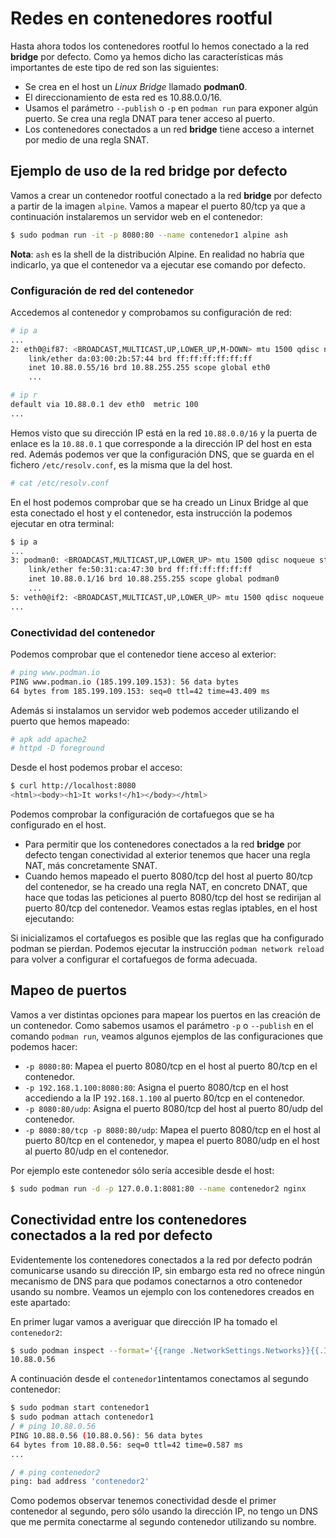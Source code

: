 # Redes en contenedores rootful

Hasta ahora todos los contenedores rootful lo hemos conectado a la red **bridge** por defecto. Como ya hemos dicho las características más importantes de este tipo de red son las siguientes:
    
* Se crea en el host un *Linux Bridge* llamado **podman0**.
* El direccionamiento de esta red es 10.88.0.0/16.
* Usamos el parámetro `--publish` o `-p` en `podman run` para exponer algún puerto. Se crea una regla DNAT para tener acceso al puerto.
* Los contenedores conectados a un red **bridge** tiene acceso a internet por medio de una regla SNAT.

## Ejemplo de uso de la red bridge por defecto

Vamos a crear un contenedor rootful conectado a la red **bridge** por defecto a partir de la imagen `alpine`. Vamos a mapear el puerto 80/tcp ya que a continuación instalaremos un servidor web en el contenedor:

```bash
$ sudo podman run -it -p 8080:80 --name contenedor1 alpine ash
```

**Nota**: `ash` es la shell de la distribución Alpine. En realidad no habría que indicarlo, ya que el contenedor va a ejecutar ese comando por defecto.

### Configuración de red del contenedor

Accedemos al contenedor y comprobamos su configuración de red:

```bash
# ip a
...
2: eth0@if87: <BROADCAST,MULTICAST,UP,LOWER_UP,M-DOWN> mtu 1500 qdisc noqueue state UP qlen 1000
    link/ether da:03:00:2b:57:44 brd ff:ff:ff:ff:ff:ff
    inet 10.88.0.55/16 brd 10.88.255.255 scope global eth0
    ...

# ip r
default via 10.88.0.1 dev eth0  metric 100
...
```

Hemos visto que su dirección IP está en la red `10.88.0.0/16` y la puerta de enlace es la `10.88.0.1` que corresponde a la dirección IP del host en esta red. Además podemos ver que la configuración DNS, que se guarda en el fichero `/etc/resolv.conf`, es la misma que la del host.

```bash
# cat /etc/resolv.conf
```

En el host podemos comprobar que se ha creado un Linux Bridge al que esta conectado el host y el contenedor, esta instrucción la podemos ejecutar en otra terminal:

```bash
$ ip a
...
3: podman0: <BROADCAST,MULTICAST,UP,LOWER_UP> mtu 1500 qdisc noqueue state UP group default qlen 1000
    link/ether fe:50:31:ca:47:30 brd ff:ff:ff:ff:ff:ff
    inet 10.88.0.1/16 brd 10.88.255.255 scope global podman0
    ...
5: veth0@if2: <BROADCAST,MULTICAST,UP,LOWER_UP> mtu 1500 qdisc noqueue master podman0 state UP group default qlen 1000
...
```

### Conectividad del contenedor

Podemos comprobar que el contenedor tiene acceso al exterior:

```bash
# ping www.podman.io
PING www.podman.io (185.199.109.153): 56 data bytes
64 bytes from 185.199.109.153: seq=0 ttl=42 time=43.409 ms
```

Además si instalamos un servidor web podemos acceder utilizando el puerto que hemos mapeado:

```bash
# apk add apache2
# httpd -D foreground
```

Desde el host podemos probar el acceso:

```bash
$ curl http://localhost:8080
<html><body><h1>It works!</h1></body></html>
```

Podemos comprobar la configuración de cortafuegos que se ha configurado en el host. 

* Para permitir que los contenedores conectados a la red **bridge** por defecto tengan conectividad al exterior tenemos que hacer una regla NAT, más concretamente SNAT. 
* Cuando hemos mapeado el puerto 8080/tcp del host al puerto 80/tcp del contenedor, se ha creado una regla NAT, en concreto DNAT, que hace que todas las peticiones al puerto 8080/tcp del host se redirijan al puerto 80/tcp del contenedor. Veamos estas reglas iptables, en el host ejecutando:

Si inicializamos el cortafuegos es posible que las reglas que ha configurado podman se pierdan. Podemos ejecutar la instrucción `podman network reload` para volver a configurar el cortafuegos de forma adecuada.

## Mapeo de puertos

Vamos a ver distintas opciones para mapear los puertos en las creación de un contenedor. Como sabemos usamos el parámetro `-p` o `--publish` en el comando `podman run`, veamos algunos ejemplos de las configuraciones que podemos hacer:

* `-p 8080:80`: Mapea el puerto 8080/tcp en el host al puerto 80/tcp en el contenedor.
* `-p 192.168.1.100:8080:80`: Asigna el puerto 8080/tcp en el host accediendo a la IP `192.168.1.100` al puerto 80/tcp en el contenedor.
* `-p 8080:80/udp`: Asigna el puerto 8080/tcp del host al puerto 80/udp del contenedor.
* `-p 8080:80/tcp -p 8080:80/udp`: Mapea el puerto 8080/tcp en el host al puerto 80/tcp en el contenedor, y mapea el puerto 8080/udp en el host al puerto 80/udp en el contenedor.

Por ejemplo este contenedor sólo sería accesible desde el host:

```bash
$ sudo podman run -d -p 127.0.0.1:8081:80 --name contenedor2 nginx
```

## Conectividad entre los contenedores conectados a la red por defecto

Evidentemente los contenedores conectados a la red por defecto podrán comunicarse usando su dirección IP, sin embargo esta red no ofrece ningún mecanismo de DNS para que podamos conectarnos a otro contenedor usando su nombre. Veamos un ejemplo con los contenedores creados en este apartado:

En primer lugar vamos a averiguar que dirección IP ha tomado el `contenedor2`:

```bash
$ sudo podman inspect --format='{{range .NetworkSettings.Networks}}{{.IPAddress}}{{end}}' contenedor2
10.88.0.56
```

A continuación desde el `contenedor1`intentamos conectamos al segundo contenedor:

```bash
$ sudo podman start contenedor1
$ sudo podman attach contenedor1
/ # ping 10.88.0.56
PING 10.88.0.56 (10.88.0.56): 56 data bytes
64 bytes from 10.88.0.56: seq=0 ttl=42 time=0.587 ms
...

/ # ping contenedor2
ping: bad address 'contenedor2'
```

Como podemos observar tenemos conectividad desde el primer contenedor al segundo, pero sólo usando la dirección IP, no tengo un DNS que me permita conectarme al segundo contenedor utilizando su nombre.
